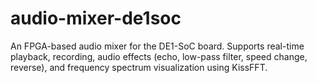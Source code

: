 # audio-mixer-de1soc
An FPGA-based audio mixer for the DE1-SoC board. Supports real-time playback, recording, audio effects (echo, low-pass filter, speed change, reverse), and frequency spectrum visualization using KissFFT.
